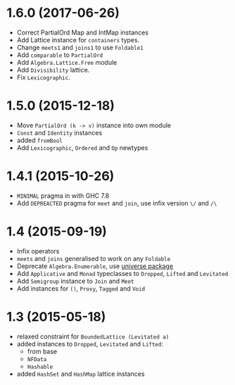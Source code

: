# 1.6.0 (2017-06-26)

- Correct PartialOrd Map and IntMap instances
- Add Lattice instance for `containers` types.
- Change `meets1` and `joins1` to use `Foldable1`
- Add `comparable` to `PartialOrd`
- Add `Algebra.Lattice.Free` module
- Add `Divisibility` lattice.
- Fix `Lexicographic`.

# 1.5.0 (2015-12-18)

- Move `PartialOrd (k -> v)` instance into own module
- `Const` and `Identity` instances
- added `fromBool`
- Add `Lexicographic`, `Ordered` and `Op` newtypes

# 1.4.1 (2015-10-26)

- `MINIMAL` pragma in with GHC 7.8
- Add `DEPREACTED` pragma for `meet` and `join`,
  use infix version `\/` and `/\`

# 1.4 (2015-09-19)

- Infix operators
- `meets` and `joins` generalised to work on any `Foldable`
- Deprecate `Algebra.Enumerable`, use [universe package](http://hackage.haskell.org/package/universe)
- Add `Applicative` and `Monad` typeclasses to `Dropped`, `Lifted` and `Levitated`
- Add `Semigroup` instance to `Join` and `Meet`
- Add instances for `()`, `Proxy`, `Tagged` and `Void`

# 1.3 (2015-05-18)

- relaxed constraint for `BoundedLattice (Levitated a)`
- added instances to `Dropped`, `Levitated` and `Lifted`:
    - from base
    - `NFData`
    - `Hashable`
- added `HashSet` and `HashMap` lattice instances
